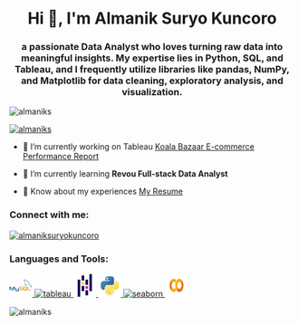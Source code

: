 <h1 align="center">Hi 👋, I'm Almanik Suryo Kuncoro</h1>
<h3 align="center">
  a passionate Data Analyst who loves turning raw data into meaningful insights. My expertise lies in Python, SQL, and Tableau, and I frequently utilize libraries 
  like pandas, NumPy, and Matplotlib for data cleaning, exploratory analysis, and visualization.
</h3>

<p align="left">
  <img src="https://komarev.com/ghpvc/?username=almaniks&label=Profile%20views&color=0e75b6&style=flat" alt="almaniks" />
</p>

<p align="left">
  <a href="https://github.com/ryo-ma/github-profile-trophy">
    <img src="https://github-profile-trophy.vercel.app/?username=almaniks" alt="almaniks" />
  </a>
</p>

- 🔭 I’m currently working on Tableau [Koala Bazaar E-commerce Performance Report](https://public.tableau.com/app/profile/almanik.suryo.kuncoro/vizzes)

- 🌱 I’m currently learning **Revou Full-stack Data Analyst**

- 📄 Know about my experiences [My Resume](https://docs.google.com/document/d/1wcEdyvpAC_mmjOvzpX5tdsI0B7U_zPsD7Ihi9a8AgeA/edit?usp=sharing)

<h3 align="left">Connect with me:</h3>
<p align="left">
  <a href="https://linkedin.com/in/almaniksuryokuncoro" target="_blank">
    <img align="center" src="https://raw.githubusercontent.com/rahuldkjain/github-profile-readme-generator/master/src/images/icons/Social/linked-in-alt.svg" 
         alt="almaniksuryokuncoro" height="30" width="40" />
  </a>
</p>

<h3 align="left">Languages and Tools:</h3>
<p align="left"> 
  <a href="https://www.mysql.com/" target="_blank" rel="noreferrer"> 
    <img src="https://raw.githubusercontent.com/devicons/devicon/master/icons/mysql/mysql-original-wordmark.svg" alt="mysql" width="40" height="40"/> 
  </a>
  <a href="https://www.tableau.com/" target="_blank" rel="noreferrer">
    <img src="https://cdn.worldvectorlogo.com/logos/tableau-software.svg" alt="tableau" width="40" height="40"/>
  </a>
  <a href="https://pandas.pydata.org/" target="_blank" rel="noreferrer"> 
    <img src="https://raw.githubusercontent.com/devicons/devicon/2ae2a900d2f041da66e950e4d48052658d850630/icons/pandas/pandas-original.svg" alt="pandas" width="40" height="40"/> 
  </a> 
  <a href="https://www.python.org" target="_blank" rel="noreferrer"> 
    <img src="https://raw.githubusercontent.com/devicons/devicon/master/icons/python/python-original.svg" alt="python" width="40" height="40"/> 
  </a> 
  <a href="https://seaborn.pydata.org/" target="_blank" rel="noreferrer"> 
    <img src="https://seaborn.pydata.org/_images/logo-mark-lightbg.svg" alt="seaborn" width="40" height="40"/> 
  </a>
  <!-- Added Google Colab icon below -->
  <a href="https://colab.research.google.com/" target="_blank" rel="noreferrer">
    <img src="https://github.com/Almaniks/Almaniks/blob/main/pngwing.com.png" alt="google-colab" width="40" height="40"/>
  </a>
<p><img align="center" src="https://github-readme-stats.vercel.app/api/top-langs?username=almaniks&show_icons=true&locale=en&layout=compact" alt="almaniks" />
</p>
